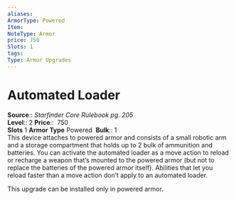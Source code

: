 ```yaml
---
aliases: 
ArmorType: Powered
Item:
NoteType: Armor
price: 750
Slots: 1
tags: 
Type: Armor Upgrades
---
```


# Automated Loader

**Source**:: _Starfinder Core Rulebook pg. 205_  
**Level**:: 2
**Price**::  750  
**Slots** 1 **Armor Type** Powered 
**Bulk**:: 1  
This device attaches to powered armor and consists of a small robotic arm and a storage compartment that holds up to 2 bulk of ammunition and batteries. You can activate the automated loader as a move action to reload or recharge a weapon that’s mounted to the powered armor (but not to replace the batteries of the powered armor itself). Abilities that let you reload faster than a move action don’t apply to an automated loader.  
  
This upgrade can be installed only in powered armor.

